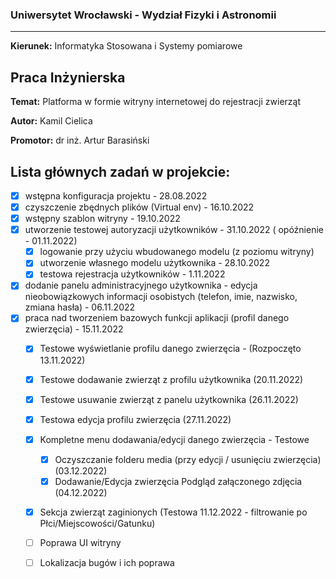 ### Uniwersytet Wrocławski - Wydział Fizyki i Astronomii
***
**Kierunek:** Informatyka Stosowana i Systemy pomiarowe</br>
## Praca Inżynierska
**Temat:** Platforma w formie witryny internetowej do rejestracji zwierząt</br>

**Autor:** Kamil Cielica</br>

**Promotor:** dr inż. Artur Barasiński

## Lista głównych zadań w projekcie:
- [x] wstępna konfiguracja projektu - 28.08.2022
- [x] czyszczenie zbędnych plików (Virtual env) - 16.10.2022
- [x] wstępny szablon witryny - 19.10.2022
- [x] utworzenie testowej autoryzacji użytkowników - 31.10.2022 ( opóźnienie - 01.11.2022)
    - [x] logowanie przy użyciu wbudowanego modelu (z poziomu witryny)
    - [x] utworzenie własnego modelu użytkownika  - 28.10.2022
    - [x] testowa rejestracja użytkowników - 1.11.2022
- [x] dodanie panelu administracyjnego użytkownika - edycja nieobowiązkowych informacji osobistych (telefon, imie, nazwisko, zmiana hasła) - 06.11.2022
- [x] praca nad tworzeniem bazowych funkcji aplikacji (profil danego zwierzęcia) - 15.11.2022
    - [x] Testowe wyświetlanie profilu danego zwierzęcia - (Rozpoczęto 13.11.2022)
    - [x] Testowe dodawanie zwierząt z profilu użytkownika (20.11.2022)
    - [x] Testowe usuwanie zwierząt z panelu użytkownika (26.11.2022)
    - [x] Testowa edycja profilu zwierzęcia (27.11.2022)
    - [x] Kompletne menu dodawania/edycji danego zwierzęcia - Testowe
        - [x] Oczyszczanie folderu media (przy edycji / usunięciu zwierzęcia) (03.12.2022)
        - [x] Dodawanie/Edycja zwierzęcia Podgląd załączonego zdjęcia (04.12.2022)
    - [x] Sekcja zwierząt zaginionych (Testowa 11.12.2022 - filtrowanie po Płci/Miejscowości/Gatunku)
    - [ ] Poprawa UI witryny 
    - [ ] Lokalizacja bugów i ich poprawa
    
    
    


